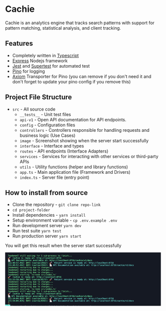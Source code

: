 # Cachie

Cachie is an analytics engine that tracks search patterns with support for pattern matching, statistical analysis, and client tracking.

## Features
- Completely written in [Typescript](https://typescriptlang.org/)
- [Express](https://expressjs.com/) Nodejs framework
- [Jest](https://jestjs.io) and [Supertest](https://www.npmjs.com/package/supertest) for automated test
- [Pino](https://getpino.io/) for logging
- [Axiom](https://axiom.co/) Transporter for Pino (you can remove if you don't need it and don't forget to update your pino config if you remove this)

## Project File Structure
- `src` - All source code
  - `__tests__` - Unit test files
  - `api-v1` - Open API documentation for API endpoints.
  - `config` - Configuration files
  - `controllers` - Controllers responsible for handling requests and business logic (Use Cases)
  - `image` - Screenshot showing when the server start successfully
  - `interface` - Interface and types
  - `routes` - API endpoints (Interface Adapters)
  - `services` - Services for interacting with other services or third-party APIs
  - `utils` - Utility functions (helper and library functions)
  - `app.ts` - Main application file (Framework and Drivers)
  - `index.ts` - Server file (entry point)

## How to install from source
- Clone the repository - `git clone repo-link`
- `cd project-folder`
- Install dependencies - `yarn install`
- Setup environment variable - `cp .env.example .env`
- Run development server `yarn dev`
- Run test suite `yarn test`
- Run production server `yarn start`

You will get this result when the server start successfully

![Cachie Illustration](./src/image/image.png)